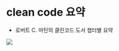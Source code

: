 # clean code 요약
- 로버트 C. 마틴의 클린코드 도서 챕터별 요약
<img src="https://github.com/csw9261/clean-code/assets/28698610/9b77f8e0-90a9-43c9-9435-44147f384e33">
